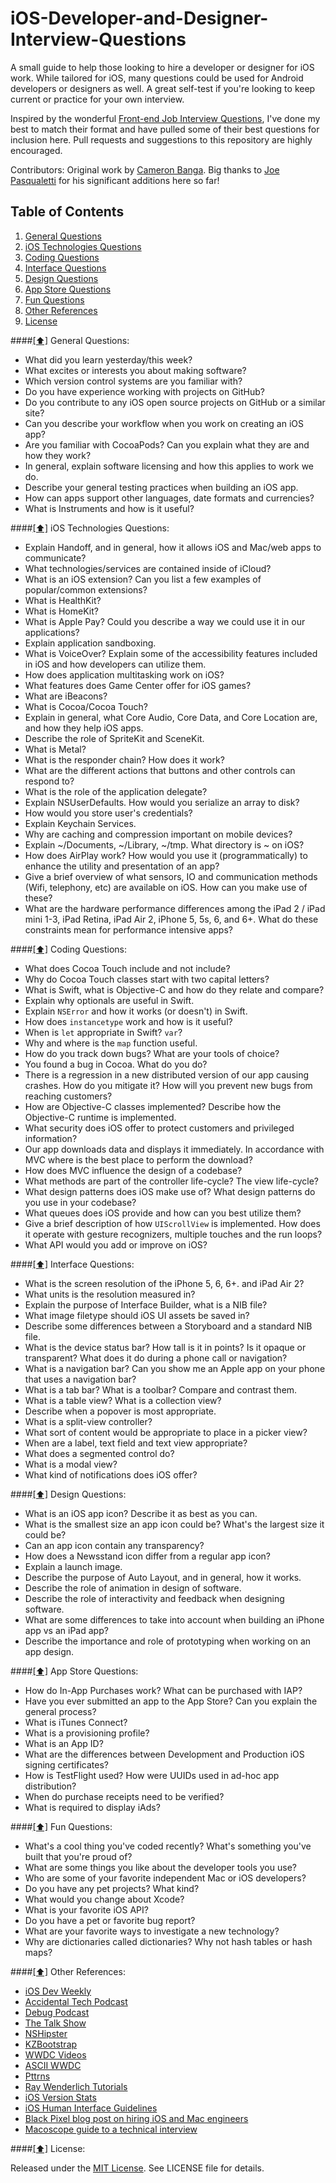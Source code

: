 # iOS-Developer-and-Designer-Interview-Questions

A small guide to help those looking to hire a developer or designer for iOS work. While tailored for iOS, many questions could be used for Android developers or designers as well. A great self-test if you're looking to keep current or practice for your own interview.

Inspired by the wonderful [Front-end Job Interview Questions](https://github.com/h5bp/Front-end-Developer-Interview-Questions), I've done my best to match their format and have pulled some of their best questions for inclusion here. Pull requests and suggestions to this repository are highly encouraged.

Contributors: Original work by [Cameron Banga](https://twitter.com/cameronbanga). Big thanks to [Joe Pasqualetti](https://joepasq.com) for his significant additions here so far!

## <a name='contents'>Table of Contents</a>

  1. [General Questions](#general)
  1. [iOS Technologies Questions](#tech)
  1. [Coding Questions](#code)
  1. [Interface Questions](#ui)
  1. [Design Questions](#design)
  1. [App Store Questions](#appstore)
  1. [Fun Questions](#fun)
  1. [Other References](#references)
  1. [License](#license)

####[[⬆]](#contents) <a name='general'>General Questions:</a>

* What did you learn yesterday/this week?
* What excites or interests you about making software?
* Which version control systems are you familiar with?
* Do you have experience working with projects on GitHub?
* Do you contribute to any iOS open source projects on GitHub or a similar site?
* Can you describe your workflow when you work on creating an iOS app?
* Are you familiar with CocoaPods? Can you explain what they are and how they work?
* In general, explain software licensing and how this applies to work we do.
* Describe your general testing practices when building an iOS app.
* How can apps support other languages, date formats and currencies?
* What is Instruments and how is it useful?

####[[⬆]](#contents) <a name='tech'>iOS Technologies Questions:</a>

* Explain Handoff, and in general, how it allows iOS and Mac/web apps to communicate?
* What technologies/services are contained inside of iCloud?
* What is an iOS extension? Can you list a few examples of popular/common extensions?
* What is HealthKit?
* What is HomeKit?
* What is Apple Pay? Could you describe a way we could use it in our applications?
* Explain application sandboxing.
* What is VoiceOver? Explain some of the accessibility features included in iOS and how developers can utilize them.
* How does application multitasking work on iOS?
* What features does Game Center offer for iOS games?
* What are iBeacons?
* What is Cocoa/Cocoa Touch?
* Explain in general, what Core Audio, Core Data, and Core Location are, and how they help iOS apps.
* Describe the role of SpriteKit and SceneKit.
* What is Metal?
* What is the responder chain? How does it work?
* What are the different actions that buttons and other controls can respond to?
* What is the role of the application delegate?
* Explain NSUserDefaults. How would you serialize an array to disk?
* How would you store user's credentials?
* Explain Keychain Services.
* Why are caching and compression important on mobile devices?
* Explain ~/Documents, ~/Library, ~/tmp. What directory is ~ on iOS?
* How does AirPlay work? How would you use it (programmatically) to enhance the utility and presentation of an app?
* Give a brief overview of what sensors, IO and communication methods (Wifi, telephony, etc) are available on iOS. How can you make use of these?
* What are the hardware performance differences among the iPad 2 / iPad mini 1-3, iPad Retina, iPad Air 2, iPhone 5, 5s, 6, and 6+. What do these constraints mean for performance intensive apps?

####[[⬆]](#contents) <a name='code'>Coding Questions:</a>

* What does Cocoa Touch include and not include?
* Why do Cocoa Touch classes start with two capital letters?
* What is Swift, what is Objective-C and how do they relate and compare?
* Explain why optionals are useful in Swift.
* Explain `NSError` and how it works (or doesn't) in Swift.
* How does `instancetype` work and how is it useful?
* When is `let` appropriate in Swift? `var`?
* Why and where is the `map` function useful.
* How do you track down bugs? What are your tools of choice?
* You found a bug in Cocoa. What do you do?
* There is a regression in a new distributed version of our app causing crashes. How do you mitigate it? How will you prevent new bugs from reaching customers?
* How are Objective-C classes implemented? Describe how the Objective-C runtime is implemented.
* What security does iOS offer to protect customers and privileged information?
* Our app downloads data and displays it immediately. In accordance with MVC where is the best place to perform the download? 
* How does MVC influence the design of a codebase?
* What methods are part of the controller life-cycle? The view life-cycle?
* What design patterns does iOS make use of? What design patterns do you use in your codebase?
* What queues does iOS provide and how can you best utilize them?
* Give a brief description of how `UIScrollView` is implemented. How does it operate with gesture recognizers, multiple touches and the run loops?
* What API would you add or improve on iOS?

####[[⬆]](#contents) <a name='ui'>Interface Questions:</a>

* What is the screen resolution of the iPhone 5, 6, 6+. and iPad Air 2?
* What units is the resolution measured in?
* Explain the purpose of Interface Builder, what is a NIB file?
* What image filetype should iOS UI assets be saved in?
* Describe some differences between a Storyboard and a standard NIB file.
* What is the device status bar? How tall is it in points? Is it opaque or transparent? What does it do during a phone call or navigation?
* What is a navigation bar? Can you show me an Apple app on your phone that uses a navigation bar?
* What is a tab bar? What is a toolbar? Compare and contrast them.
* What is a table view? What is a collection view?
* Describe when a popover is most appropriate.
* What is a split-view controller?
* What sort of content would be appropriate to place in a picker view?
* When are a label, text field and text view appropriate?
* What does a segmented control do?
* What is a modal view?
* What kind of notifications does iOS offer?

####[[⬆]](#contents) <a name='design'>Design Questions:</a>

* What is an iOS app icon? Describe it as best as you can.
* What is the smallest size an app icon could be? What's the largest size it could be?
* Can an app icon contain any transparency?
* How does a Newsstand icon differ from a regular app icon?
* Explain a launch image.
* Describe the purpose of Auto Layout, and in general, how it works.
* Describe the role of animation in design of software.
* Describe the role of interactivity and feedback when designing software.
* What are some differences to take into account when building an iPhone app vs an iPad app?
* Describe the importance and role of prototyping when working on an app design.

####[[⬆]](#contents) <a name='appstore'>App Store Questions:</a>

* How do In-App Purchases work? What can be purchased with IAP?
* Have you ever submitted an app to the App Store? Can you explain the general process?
* What is iTunes Connect?
* What is a provisioning profile?
* What is an App ID?
* What are the differences between Development and Production iOS signing certificates?
* How is TestFlight used? How were UUIDs used in ad-hoc app distribution?
* When do purchase receipts need to be verified?
* What is required to display iAds?

####[[⬆]](#contents) <a name='fun'>Fun Questions:</a>

* What's a cool thing you've coded recently? What's something you've built that you're proud of?
* What are some things you like about the developer tools you use?
* Who are some of your favorite independent Mac or iOS developers?
* Do you have any pet projects? What kind?
* What would you change about Xcode?
* What is your favorite iOS API? 
* Do you have a pet or favorite bug report?
* What are your favorite ways to investigate a new technology?
* Why are dictionaries called dictionaries? Why not hash tables or hash maps?

####[[⬆]](#contents) <a name='references'>Other References:</a>

* [iOS Dev Weekly](https://iosdevweekly.com)
* [Accidental Tech Podcast](http://atp.fm)
* [Debug Podcast](http://www.imore.com/debug)
* [The Talk Show](https://daringfireball.net/thetalkshow/)
* [NSHipster](http://nshipster.com)
* [KZBootstrap](https://github.com/krzysztofzablocki/KZBootstrap)
* [WWDC Videos](https://developer.apple.com/videos/wwdc/2014/)
* [ASCII WWDC](http://asciiwwdc.com)
* [Pttrns](http://www.pttrns.com)
* [Ray Wenderlich Tutorials](http://www.raywenderlich.com)
* [iOS Version Stats](http://david-smith.org/iosversionstats/)
* [iOS Human Interface Guidelines](https://developer.apple.com/library/ios/documentation/UserExperience/Conceptual/MobileHIG/)
* [Black Pixel blog post on hiring iOS and Mac engineers](http://blackpixel.com/blog/2013/04/interview-questions-for-ios-and-mac-developers-1.html)
* [Macoscope guide to a technical interview](http://macoscope.com/blog/so-you-have-a-technical-interview-at-macoscope/)

####[[⬆]](#contents) <a name='license'>License:</a>

Released under the [MIT License](http://opensource.org/licenses/MIT). See LICENSE file for details.
